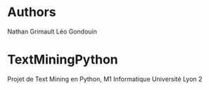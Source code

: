 # Authors 
Nathan Grimault Léo Gondouin
# TextMiningPython
Projet de Text Mining en Python, M1 Informatique Université Lyon 2

